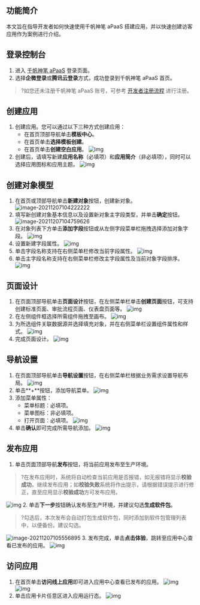 
## 功能简介

本文旨在指导开发者如何快速使用千帆神笔 aPaaS 搭建应用，并以快速创建访客应用作为案例进行介绍。


## 登录控制台
1. 进入 [千帆神笔 aPaaS](https://apaas-pro.cloud.tencent.com/sign/in) 登录页面。
2. 选择**企微登录**或**腾讯云登录**方式，成功登录到千帆神笔 aPaaS 首页。
>?如您还未注册千帆神笔 aPaaS 账号，可参考 [开发者注册流程](https://cloud.tencent.com/document/product/1365/68054) 进行注册。

## 创建应用

1. 创建应用。您可以通过以下三种方式创建应用：
	- 在首页顶部导航单击**模板中心**。
	- 在首页单击**选择模板创建**。
	- 在首页单击**创建空白应用**。 
![img](https://qcloudimg.tencent-cloud.cn/raw/68ff08563172a768863cc85db48a5315.png)
2. 创建后，请填写新建**应用名称**（必填项）和**应用简介**（非必填项），同时可以选择应用图标和应用主题。
![img](https://qcloudimg.tencent-cloud.cn/raw/71cf9c80b343a17215e48d74f694cb0a.png)

## 创建对象模型

1. 在首页或顶部导航单击**新建对象**按钮，创建新对象。
![image-20211207104222222](https://qcloudimg.tencent-cloud.cn/raw/0affb1ce0a4bb2b546f7fc53d6eeca25.png)
2. 填写新创建对象基本信息以及设置新对象主字段类型，并单击**确定**按钮。
![image-20211207104759626](https://qcloudimg.tencent-cloud.cn/raw/489692cf86775469a2ab486db8832a2c.png)
3. 在对象列表下方单击**添加字段**按钮或从左侧字段菜单栏拖拽选择添加对象字段。
![img](https://qcloudimg.tencent-cloud.cn/raw/453a713de7b26c873ff7b043ee524523.png)
4. 设置新建字段属性。
![img](https://qcloudimg.tencent-cloud.cn/raw/0b7453570b9b06bf28c8a05b74eae64d.png)
5. 单击字段名称支持在右侧菜单栏修改当前字段属性。
![img](https://qcloudimg.tencent-cloud.cn/raw/dcf3edd0d5ef13df5de7d92465b3eb3e.png)
6. 单击主字段名称支持在右侧菜单栏修改主字段属性及当前对象字段排序。
![img](https://qcloudimg.tencent-cloud.cn/raw/f5c5a787224751bae9b04bff03d4dd43.png)

## 页面设计

1. 在页面顶部导航单击**页面设计**按钮，在左侧菜单栏单击**创建页面**按钮，可支持创建标准页面、审批流程页面、仪表盘页面等。
![img](https://qcloudimg.tencent-cloud.cn/raw/991f4bf0837a578fdce9af368c48bd7f.png)
2. 在左侧组件框选择所需组件拖拽至画布。
![img](https://qcloudimg.tencent-cloud.cn/raw/e1ccc0c016f27c43325f79a779dee832.png)
3. 为所选组件关联数据源并选择填充对象，并在右侧菜单栏设置组件属性和样式。
![img](https://qcloudimg.tencent-cloud.cn/raw/9c9cefeaae0efe34dfe6098228083890.png)
4. 完成页面设计。 
![img](https://qcloudimg.tencent-cloud.cn/raw/080c460ffd67c513965f338152dd89b8.png)

## 导航设置

1. 在页面顶部导航单击**导航设置**按钮，在右侧菜单栏根据业务需求设置导航布局。
![img](https://qcloudimg.tencent-cloud.cn/raw/977d4eae02433439527c75a2ec0c91e9.png)
2. 单击**+**按钮，添加导航菜单。
![img](https://qcloudimg.tencent-cloud.cn/raw/5d1ee60812f42f0e93248d18794ad005.png)
3. 添加菜单属性：
	- 菜单标题：必填项。
	- 菜单图标：非必填项。
	- 打开页面：必填项。
![img](https://qcloudimg.tencent-cloud.cn/raw/5ea24cd0707b675f544f5be4b07b341a.png)
4. 单击**确认**即可完成所需导航添加。
![img](https://qcloudimg.tencent-cloud.cn/raw/b3bc1c0fda93b88674684245bb4eaa7c.png)

## 发布应用

1. 单击页面顶部导航**发布**按钮，将当前应用发布至生产环境。
>?在发布应用时，系统将自动检查当前应用是否报错，如无报错将显示**校验成功**，继续发布应用；如**校验失败**系统将作出提示，请根据错误提示进行修正，直至应用显示**校验成功**方可发布应用。
>
![img](https://qcloudimg.tencent-cloud.cn/raw/07f9f6560eee3b42f238f98f75a8d029.png)
2. 单击**下一步**按钮确认发布至生产环境，并建议勾选**生成软件包**。
>?勾选后，本次发布会自动打包生成软件包，同时添加到软件包管理列表中，以便备份。建议勾选。
>
![image-20211207105556895](https://qcloudimg.tencent-cloud.cn/raw/01c02958adfb18eeb9cf1f06fefe2ee0.png)
3. 发布完成，单击**点击体验**，跳转至应用中心查看已发布的应用。
![img](https://qcloudimg.tencent-cloud.cn/raw/5445ddf6f7d6d2445581b97afabb7cfc.png)

## 访问应用

1. 在首页单击**访问线上应用**即可进入应用中心查看已发布的应用。 ![img](https://qcloudimg.tencent-cloud.cn/raw/95b548ac8fcf675f07a23d72bd3f9960.png)
![img](https://qcloudimg.tencent-cloud.cn/raw/f97c266c3c7c0492f6f30c2db1ef0d2d.jpg)
2. 单击应用卡片任意区进入应用运行态。
![img](https://qcloudimg.tencent-cloud.cn/raw/5f9a06ddaddfcf7b6c619c254d948e69.png)


